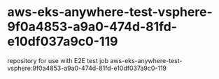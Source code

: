 # aws-eks-anywhere-test-vsphere-9f0a4853-a9a0-474d-81fd-e10df037a9c0-119
repository for use with E2E test job aws-eks-anywhere-test-vsphere:9f0a4853-a9a0-474d-81fd-e10df037a9c0-119
